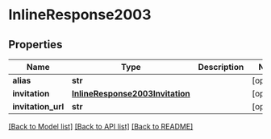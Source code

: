 # InlineResponse2003

## Properties
Name | Type | Description | Notes
------------ | ------------- | ------------- | -------------
**alias** | **str** |  | [optional] 
**invitation** | [**InlineResponse2003Invitation**](InlineResponse2003Invitation.md) |  | [optional] 
**invitation_url** | **str** |  | [optional] 

[[Back to Model list]](../README.md#documentation-for-models) [[Back to API list]](../README.md#documentation-for-api-endpoints) [[Back to README]](../README.md)


